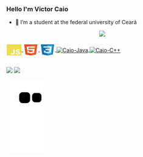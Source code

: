 ### Hello I'm Victor Caio

- 🔭 I’m a student at the federal university of Ceará

<div align="center">
  <a href="https://github.com/victorcaio06">
  
  <img height="160em" src="https://github-readme-stats.vercel.app/api/top-langs/?username=victorcaio06&layout=compact&langs_count=7&theme=radical"/>
</div>
  <div style="display: inline_block"><br>
  <img align="center" alt="Caio-Js" height="30" width="40" src="https://raw.githubusercontent.com/devicons/devicon/master/icons/javascript/javascript-plain.svg"/>
  <img align="center" alt="Caio-HTML" height="30" width="40" src="https://raw.githubusercontent.com/devicons/devicon/master/icons/html5/html5-original.svg"/>
  <img align="center" alt="Caio-CSS" height="30" width="40" src="https://raw.githubusercontent.com/devicons/devicon/master/icons/css3/css3-original.svg"/>
  <img align="center" alt="Caio-Java" height="30" width="40" src="https://cdn.jsdelivr.net/gh/devicons/devicon/icons/java/java-original.svg"/>
  <img align="center" alt="Caio-C++" height="30" width="40" src="https://cdn.jsdelivr.net/gh/devicons/devicon/icons/cplusplus/cplusplus-original.svg"/>
</div>
  
##
  
<div> 
  <a href="https://www.instagram.com/caio.siq/" target="_blank"><img src="https://img.shields.io/badge/-Instagram-%23E4405F?style=for-the-badge&logo=instagram&logoColor=white" target="_blank"></a>
 <a href = "mailto:caioaraujo.vs@gmail.com"><img src="https://img.shields.io/badge/-Gmail-%23333?style=for-the-badge&logo=gmail&logoColor=white" target="_blank"></a>
 </div>

   ![Snake animation](https://github.com/victorcaio06/victorcaio06/blob/output/github-contribution-grid-snake.svg)
  
  ##
  

